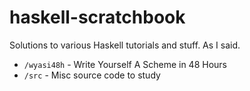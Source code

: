 # haskell-scratchbook

Solutions to various Haskell tutorials and stuff. As I said.

<ul>
    <li><code>/wyasi48h</code> - Write Yourself A Scheme in 48 Hours</li>
    <li><code>/src</code> - Misc source code to study</li>
</ul>

